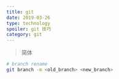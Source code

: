 ```yaml
---
title: git
date: 2019-03-26
type: technology
spoiler: git 技巧
category: git
---
```


> 简体

```bash
# branch rename
git branch -m <old_branch> <new_branch>
```